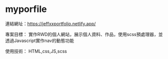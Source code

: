 # myporfile

連結網址：https://jeffxxportfolio.netlify.app/

專案目標：
實作RWD的個人網站，展示個人資料、作品，使用scss預處理器，並透過Javascript實作nav的動態功能

使用技術：
HTML,css,JS,scss
